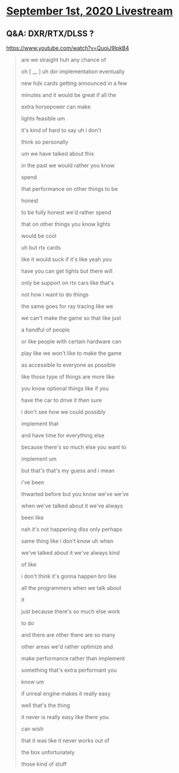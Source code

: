 # [September 1st, 2020 Livestream](../2020-09-01.md)
## Q&A: DXR/RTX/DLSS ?
https://www.youtube.com/watch?v=QuoiJ9lpkB4
> are we straight huh any chance of
>
> oh [ __ ] uh dxr implementation eventually
>
> new hdx cards getting announced in a few
>
> minutes and it would be great if all the
>
> extra horsepower can make
>
> lights feasible um
>
> it's kind of hard to say uh i don't
>
> think so personally
>
> um we have talked about this
>
> in the past we would rather you know
>
> spend
>
> that performance on other things to be
>
> honest
>
> to be fully honest we'd rather spend
>
> that on other things you know lights
>
> would be cool
>
> uh but rtx cards
>
> like it would suck if it's like yeah you
>
> have you can get lights but there will
>
> only be support on rtx cars like that's
>
> not how i want to do things
>
> the same goes for ray tracing like we
>
> we can't make the game so that like just
>
> a handful of people
>
> or like people with certain hardware can
>
> play like we won't like to make the game
>
> as accessible to everyone as possible
>
> like those type of things are more like
>
> you know optional things like if you
>
> have the car to drive it then sure
>
> i don't see how we could possibly
>
> implement that
>
> and have time for everything else
>
> because there's so much else you want to
>
> implement um
>
> but that's that's my guess and i mean
>
> i've been
>
> thwarted before but you know we've we've
>
> when we've talked about it we've always
>
> been like
>
> nah it's not happening dlss only perhaps
>
> same thing like i don't know uh when
>
> we've talked about it we've always kind
>
> of like
>
> i don't think it's gonna happen bro like
>
> all the programmers when we talk about
>
> it
>
> just because there's so much else work
>
> to do
>
> and there are other there are so many
>
> other areas we'd rather optimize and
>
> make performance rather than implement
>
> something that's extra performant you
>
> know um
>
> if unreal engine makes it really easy
>
> well that's the thing
>
> it never is really easy like there you
>
> can wish
>
> that it was like it never works out of
>
> the box unfortunately
>
> those kind of stuff
>
